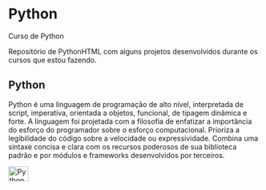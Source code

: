 # Python

Curso de Python

Repositório de PythonHTML com alguns projetos desenvolvidos durante os cursos que estou fazendo.

## Python
Python é uma linguagem de programação de alto nível, interpretada de script, imperativa, orientada a objetos, funcional, de tipagem dinâmica e forte. A linguagem foi projetada com a filosofia de enfatizar a importância do esforço do programador sobre o esforço computacional. Prioriza a legibilidade do código sobre a velocidade ou expressividade. Combina uma sintaxe concisa e clara com os recursos poderosos de sua biblioteca padrão e por módulos e frameworks desenvolvidos por terceiros.

<div> 
 <img align="center" alt="Python" height="30" width="40" src="https://cdn.jsdelivr.net/gh/devicons/devicon@latest/icons/python/python-original.svg" />      
</div>
